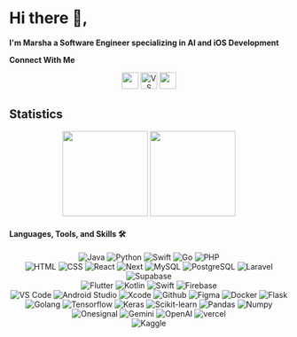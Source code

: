# Hi there 👋, 
**I'm Marsha a Software Engineer specializing in AI and iOS Development**

**Connect With Me**

<div align="center">
    <a href="www.linkedin.com/in/jeshaiah-jesse-8470732ab"><img src="https://img.shields.io/badge/Linkedin-%230A66C2.svg?style=for-the-badge&logo=Linkedin&logoColor=white" style="margin-bottom: 4px;" height="30px" target="_blank"></a>
    <a href="/"><img src="https://img.shields.io/badge/portfolio-ED8B00?style=for-the-badge&logo=visual%20studio%20code&logoColor=white" alt="VS Code" style="margin-bottom: 4px;" height="30px" target="_blank"/></a>
    <a href="/"><img src="https://img.shields.io/badge/Kaggle-20BEFF?style=for-the-badge&logo=kaggle&logoColor=white" style="margin-bottom: 4px;" height="30px" target="_blank"></a>
</div>

## Statistics

<div align="center">
    <img height="154" src="https://github-readme-stats-eight-theta.vercel.app/api?username=jeshaiah73&show_icons=true&hide_border=true&theme=radical&include_all_commits=true&count_private=true"/>
    <img height="154" src="https://github-readme-stats-eight-theta.vercel.app/api/top-langs/?username=jeshaiah73&langs_count=8&layout=compact&hide_border=true&theme=radical"/>
</div>

#### Languages, Tools, and Skills 🛠

 <div align="center">
    <img src="https://img.shields.io/badge/Java-ED8B00?style=for-the-badge&logo=java&logoColor=white" alt="Java"/>
    <img src="https://img.shields.io/badge/python-3776AB?style=for-the-badge&logo=python&logoColor=white" alt="Python" />
    <img src="https://img.shields.io/badge/swift-F05138?style=for-the-badge&logo=swift&logoColor=white" alt="Swift" />
    <img src="https://img.shields.io/badge/go-00ADD8?style=for-the-badge&logo=go&logoColor=white" alt="Go" />
    <img src="https://img.shields.io/badge/php-777BB4?style=for-the-badge&logo=php&logoColor=white" alt="PHP" />
    <br>
    <img src="https://img.shields.io/badge/HTML5-E34F26?style=for-the-badge&logo=html5&logoColor=white" alt="HTML" />
    <img src="https://img.shields.io/badge/CSS3-1572B6?&style=for-the-badge&logo=css3&logoColor=white" alt ="CSS" />
    <img src="https://img.shields.io/badge/React-61DAFB?style=for-the-badge&logo=react&logoColor=black" alt="React" />
    <img src="https://img.shields.io/badge/Next-000000?style=for-the-badge&logo=next.js&logoColor=white" alt="Next" />
    <img src="https://img.shields.io/badge/MySQL-4479A1?style=for-the-badge&logo=mysql&logoColor=white" alt="MySQL" />
    <img src="https://img.shields.io/badge/postgresql-336791?style=for-the-badge&logo=postgresql&logoColor=white" alt="PostgreSQL" />
    <img src="https://img.shields.io/badge/laravel-FF2D20?style=for-the-badge&logo=laravel&logoColor=white" alt="Laravel" />
    <img src="https://img.shields.io/badge/supabase-3FCF8E?style=for-the-badge&logo=supabase&logoColor=white" alt="Supabase"/>
    <br>
    <img src="https://img.shields.io/badge/flutter-06B6D4?style=for-the-badge&logo=flutter&logoColor=white" alt="Flutter" />
    <img src="https://img.shields.io/badge/kotlin-7F52FF?style=for-the-badge&logo=kotlin&logoColor=white" alt="Kotlin" />
    <img src="https://img.shields.io/badge/swift-F05138?style=for-the-badge&logo=swift&logoColor=white" alt="Swift" />
    <img src="https://img.shields.io/badge/firebase-FFCA28?style=for-the-badge&logo=firebase&logoColor=white" alt="Firebase" />
    <br/>
    <img src="https://img.shields.io/badge/vs%20code-007ACC?style=for-the-badge&logo=visual%20studio%20code&logoColor=white" alt="VS Code" />
    <img src="https://img.shields.io/badge/android%20studio-3DDC84?style=for-the-badge&logo=android%20studio&logoColor=white" alt="Android Studio" />
    <img src="https://img.shields.io/badge/xcode-147EFB?style=for-the-badge&logo=xcode&logoColor=white" alt="Xcode" />
    <img src="https://img.shields.io/badge/GitHub-181717?style=for-the-badge&logo=github&logoColor=white" alt="Github" />
    <img src="https://img.shields.io/badge/figma-F24E1E?style=for-the-badge&logo=figma&logoColor=white" alt="Figma" />
    <img src="https://img.shields.io/badge/docker-2496ED?style=for-the-badge&logo=docker&logoColor=white" alt="Docker" />
    <img src="https://img.shields.io/badge/flask-000000?style=for-the-badge&logo=flask&logoColor=white" alt="Flask" />
    <img src="https://img.shields.io/badge/golang-00ADD8?style=for-the-badge&logo=go&logoColor=white" alt="Golang" />
     <img src="https://img.shields.io/badge/tensorflow-FF6F00?style=for-the-badge&logo=tensorflow&logoColor=white" alt="Tensorflow" />
    <img src="https://img.shields.io/badge/keras-D00000?style=for-the-badge&logo=keras&logoColor=white" alt="Keras" />
    <img src="https://img.shields.io/badge/scikit--learn-F7931E?style=for-the-badge&logo=scikit-learn&logoColor=white" alt="Scikit-learn" />
    <img src="https://img.shields.io/badge/pandas-150458?style=for-the-badge&logo=pandas&logoColor=white" alt="Pandas" />
    <img src="https://img.shields.io/badge/numpy-013243?style=for-the-badge&logo=numpy&logoColor=white" alt="Numpy" />
    <img src="https://img.shields.io/badge/onesignal-813CF9?style=for-the-badge&logo=onesignal&logoColor=white" alt="Onesignal" />
    <img src="https://img.shields.io/badge/gemini-4285F4?style=for-the-badge&logo=google-cloud&logoColor=white" alt="Gemini" />
    <img src="https://img.shields.io/badge/openai-FF6F00?style=for-the-badge&logo=google-cloud&logoColor=white" alt="OpenAI" />
    <img src="https://img.shields.io/badge/vercel-%230070F3?style=for-the-badge&logo=vercel&logoColor=white" alt="vercel" />
    <br>
    <img src="https://img.shields.io/badge/Kaggle-20BEFF?style=for-the-badge&logo=kaggle&logoColor=white" alt="Kaggle" />
</div>
